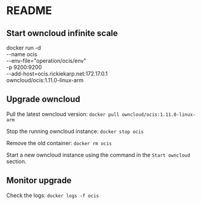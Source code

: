 # README #

## Start owncloud infinite scale

docker run -d \
    --name ocis \
    --env-file="operation/ocis/env" \
    -p 9200:9200 \
    --add-host=ocis.rickiekarp.net:172.17.0.1 \
    owncloud/ocis:1.11.0-linux-arm

## Upgrade owncloud

Pull the latest owncloud version:
`docker pull owncloud/ocis:1.11.0-linux-arm`

Stop the running owncloud instance:
`docker stop ocis`

Remove the old container:
`docker rm ocis`

Start a new owncloud instance using the command in the `Start owncloud` section.

## Monitor upgrade

Check the logs:
`docker logs -f ocis`